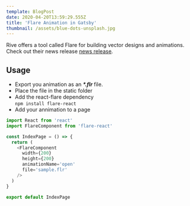 ```yaml
---
template: BlogPost
date: 2020-04-20T13:59:29.555Z
title: 'Flare Animation in Gatsby'
thumbnail: /assets/blue-dots-unsplash.jpg
---
```


Rive offers a tool called Flare for building vector designs and animations. Check out their news release [news release](https://medium.com/rive/flare-launch-d524067d34d8).

## Usage

- Export you animation as an **_\*.flr_** file.
- Place the file in the static folder
- Add the react-flare dependency \
  `npm install flare-react`
- Add your annimation to a page

```javascript
import React from 'react'
import FlareComponent from 'flare-react'

const IndexPage = () => {
  return (
    <FlareComponent
      width={200}
      height={200}
      animationName='open'
      file='sample.flr'
    />
  )
}

export default IndexPage
```
